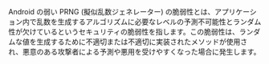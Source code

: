 
Android の弱い PRNG (擬似乱数ジェネレーター) の脆弱性とは、アプリケーション内で乱数を生成するアルゴリズムに必要なレベルの予測不可能性とランダム性が欠けているというセキュリティの脆弱性を指します。この脆弱性は、ランダムな値を生成するために不適切または不適切に実装されたメソッドが使用され、悪意のある攻撃者による予測や悪用を受けやすくなった場合に発生します。
